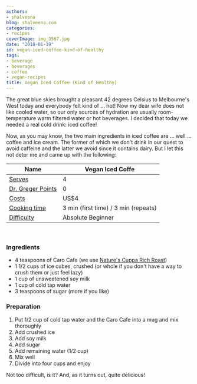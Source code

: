 ```yaml
---
authors:
- shalveena
blog: shalveena.com
categories:
- recipes
coverImage: img_3567.jpg
date: "2018-01-19"
id: vegan-iced-coffee-kind-of-healthy
tags:
- beverage
- beverages
- coffee
- vegan-recipes
title: Vegan Iced Coffee (Kind of Healthy)
---
```


The great blue skies brought a pleasant 42 degrees Celsius to Melbourne's West today and everybody felt kind of ... hot! Now my dear wife does not like cooled water, so our only sources of hydration are usually room-temperature warm filtered water or hot beverages. I decided that today we needed a real cold drink: iced coffee!

Now, as you may know, the two main ingredients in iced coffee are ... well ... coffee and ice cream. The former of which we don't drink in our quest to avoid caffeine and the latter we avoid since it contains dairy. But I let this not deter me and came up with the following:

| Name | Vegan Iced Coffe |
| --- | --- |
| [Serves](https://shalveena.com/serving-sizes/) | 4 |
| [Dr. Greger Points](https://shalveena.com/dr-greger-points/) | 0 |
| [Costs](https://shalveena.com/costs/) | US$4 |
| [Cooking time](https://shalveena.com/cooking-times/) | 3 min (first time) / 3 min (repeats) |
| [Difficulty](https://shalveena.com/difficulty-levels/) | Absolute Beginner |

 

### Ingredients

- 4 teaspoons of Caro Cafe (we use [Nature's Cuppa Rich Roast](http://naturescuppa.com/organictea/product/coffee-alternative-caffeine-free/))
- 1 1/2 cups of ice cubes, crushed (or whole if you don't have a way to crush them or just feel lazy)
- 1 cup of unsweetened soy milk
- 1 cup of cold tap water
- 3 teaspoons of sugar (more if you like)

### Preparation

1. Put 1/2 cup of cold tap water and the Caro Cafe into a mug and mix thoroughly
2. Add crushed ice
3. Add soy milk
4. Add sugar
5. Add remaining water (1/2 cup)
6. Mix well
7. Divide into four cups and enjoy

Not too difficult, is it? And, as it turns out, quite delicious!
